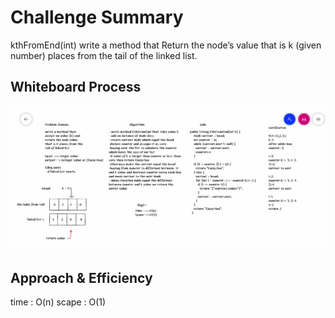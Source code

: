 # Challenge Summary
kthFromEnd(int) write a method that Return the node’s value that is k (given number) places from the tail of the linked list.


## Whiteboard Process

![image](../img/challenge7.PNG)

## Approach & Efficiency
 time : O(n) scape : O(1)

